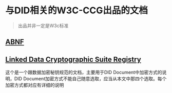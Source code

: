 # 与DID相关的W3C-CCG出品的文档
> 出品并非一定是W3c标准

## [ABNF](/w3c/abnf/)


## [Linked Data Cryptographic Suite Registry](/w3c/ld-cryptosuite-registry/)
这个是一个跟数据加密秘钥规范的文档，主要用于DID Document中加密方式的说明，DID Document加密方式不能自己随意选取，应当从本文中那四个选取。每个加密方式都对应有详细的说明